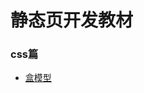 # 静态页开发教材

### css篇
<ul>
    <li>
        <a href="https://github.com/xiezhengyun/learnWeb/blob/master/articles/css/%E7%9B%92%E6%A8%A1%E5%9E%8B.md">盒模型</a>
    </li>
    
</ul>
